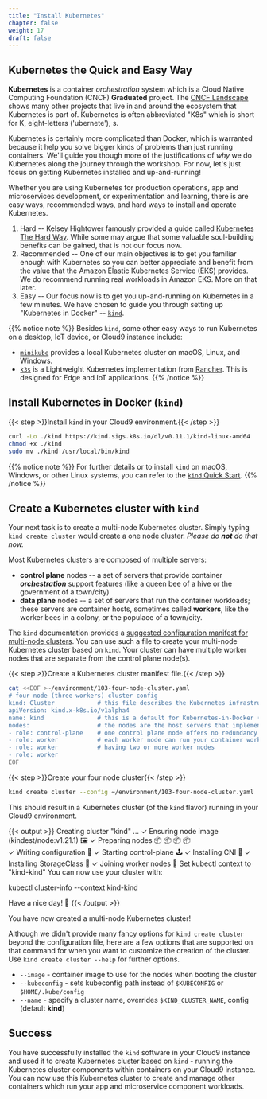 ```yaml
---
title: "Install Kubernetes"
chapter: false
weight: 17
draft: false
---
```


## Kubernetes the Quick and Easy Way

**Kubernetes** is a container *orchestration* system which is a Cloud Native Computing Foundation (CNCF) **Graduated** project. The [CNCF Landscape](https://landscape.cncf.io) shows many other projects that live in and around the ecosystem that Kubernetes is part of. Kubernetes is often abbreviated "K8s" which is short for K, eight-letters ('ubernete'), s.

Kubernetes is certainly more complicated than Docker, which is warranted because it help you solve bigger kinds of problems than just running containers. We'll guide you though more of the justifications of *why* we do Kubernetes along the journey through the workshop. For now, let's just focus on getting Kubernetes installed and up-and-running!

Whether you are using Kubernetes for production operations, app and microservices development, or experimentation and learning, there is are easy ways, recommended ways, and hard ways to install and operate Kubernetes. 

1. Hard -- Kelsey Hightower famously provided a guide called [Kubernetes The Hard Way](https://github.com/kelseyhightower/kubernetes-the-hard-way). While some may argue that some valuable soul-building benefits can be gained, that is not our focus now.
2. Recommended -- One of our main objectives is to get you familiar enough with Kubernetes so you can better appreciate and benefit from the value that the Amazon Elastic Kubernetes Service (EKS) provides. We do recommend running real workloads in Amazon EKS. More on that later.
3. Easy -- Our focus now is to get you up-and-running on Kubernetes in a few minutes. We have chosen to guide you through setting up "Kubernetes in Docker" -- [`kind`](https://kind.sigs.k8s.io/docs/design/initial/).

{{% notice note %}}
Besides `kind`, some other easy ways to run Kubernetes on a desktop, IoT device, or Cloud9 instance include:
- [`minikube`](https://minikube.sigs.k8s.io/docs/) provides a local Kubernetes cluster on macOS, Linux, and Windows.
- [`k3s`](https://k8s.io) is a Lightweight Kubernetes implementation from [Rancher](https://rancher.com/docs/k3s/latest/en/). This is designed for Edge and IoT applications. 
{{% /notice %}}

## Install Kubernetes in Docker (`kind`)

<!--
Prior to installing `kind`, update the version of the Go programming language in your Cloud9 instance:
```bash
go version
curl https://go.dev/dl/go1.17.6.linux-amd64.tar.gz -o go1.17.6.linux-amd64.tar.gz
rm -rf /usr/local/go && tar -C /usr/local -xzf go1.17.6.linux-amd64.tar.gz
go version
```
-->

{{< step >}}Install `kind` in your Cloud9 environment.{{< /step >}}

```bash
curl -Lo ./kind https://kind.sigs.k8s.io/dl/v0.11.1/kind-linux-amd64
chmod +x ./kind
sudo mv ./kind /usr/local/bin/kind
```

<!-- GO111MODULE="on" go get sigs.k8s.io/kind@v0.11.1 -->
{{% notice note %}}
For further details or to install `kind` on macOS, Windows, or other Linux systems, you can refer to the [`kind` Quick Start](https://kind.sigs.k8s.io/docs/user/quick-start/).
{{% /notice %}}

## Create a Kubernetes cluster with `kind`

Your next task is to create a multi-node Kubernetes cluster. 
Simply typing `kind create cluster` would create a one node cluster. *Please do **not** do that now.*

Most Kubernetes clusters are composed of multiple servers:
- **control plane** nodes -- a set of servers that provide container ***orchestration*** support features (like a queen bee of a hive or the government of a town/city)
- **data plane** nodes -- a set of servers that run the container workloads; these servers are container hosts, sometimes called **workers**, like the worker bees in a colony, or the populace of a town/city.

The `kind` documentation provides a [suggested configuration manifest for multi-node clusters](https://kind.sigs.k8s.io/docs/user/quick-start/#multinode-clusters). You can use such a file to create your multi-node Kubernetes cluster based on `kind`. Your cluster can have multiple worker nodes that are separate from the control plane node(s).

{{< step >}}Create a Kubernetes cluster manifest file.{{< /step >}}

```bash
cat <<EOF >~/environment/103-four-node-cluster.yaml 
# four node (three workers) cluster config
kind: Cluster            # this file describes the Kubernetes infrastructure -- a "cluster" 
apiVersion: kind.x-k8s.io/v1alpha4
name: kind               # this is a default for Kubernetes-in-Docker (KinD), but be explicit
nodes:                   # the nodes are the host servers that implement your Kubernetes cluster
- role: control-plane    # one control plane node offers no redundancy for high availability
- role: worker           # each worker node can run your container workloads
- role: worker           # having two or more worker nodes 
- role: worker
EOF
```

{{< step >}}Create your four node cluster{{< /step >}}

```bash
kind create cluster --config ~/environment/103-four-node-cluster.yaml
```

This should result in a Kubernetes cluster (of the `kind` flavor) running in your Cloud9 environment.

{{< output >}}
Creating cluster "kind" ...
 ✓ Ensuring node image (kindest/node:v1.21.1) 🖼
 ✓ Preparing nodes 📦 📦 📦 📦  
 ✓ Writing configuration 📜 
 ✓ Starting control-plane 🕹️ 
 ✓ Installing CNI 🔌 
 ✓ Installing StorageClass 💾 
 ✓ Joining worker nodes 🚜 
Set kubectl context to "kind-kind"
You can now use your cluster with:

kubectl cluster-info --context kind-kind

Have a nice day! 👋
{{< /output >}}

You have now created a multi-node Kubernetes cluster!

Although we didn't provide many fancy options for `kind create cluster` beyond the configuration file, here are a few options that are supported on that command for when you want to customize the creation of the cluster. Use `kind create cluster --help` for further options.

- `--image` - container image to use for the nodes when booting the cluster
- `--kubeconfig` - sets kubeconfig path instead of `$KUBECONFIG` or `$HOME/.kube/config`
- `--name` - specify a cluster name, overrides `$KIND_CLUSTER_NAME`, config (default **kind**)

## Success

You have successfully installed the `kind` software in your Cloud9 instance and used it to create Kubernetes cluster based on `kind` - running the Kubernetes cluster components within containers on your Cloud9 instance. You can now use this Kubernetes cluster to create and manage other containers which run your app and microservice component workloads.

